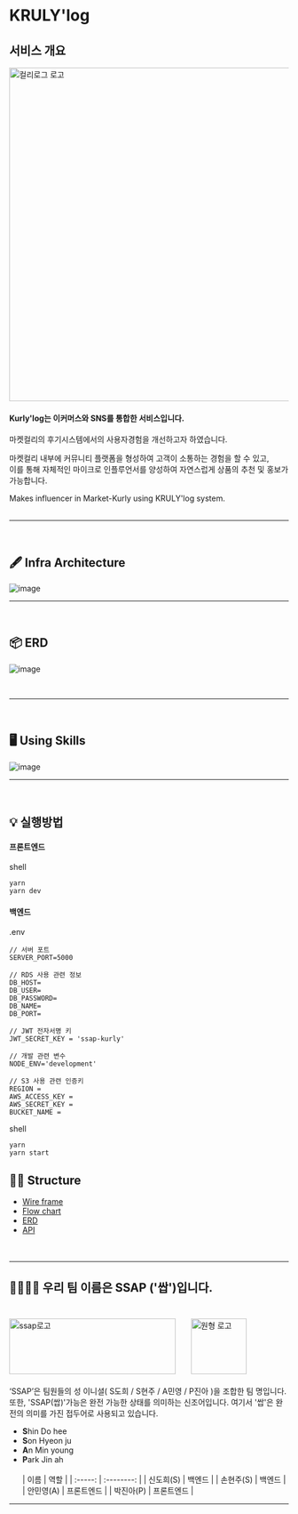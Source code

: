 # KRULY'log

## 서비스 개요

<img src="https://cdn.discordapp.com/attachments/979000955657945131/1011609164734283848/Snipaste_2022-08-23_21-01-25.png" alt="컬리로그 로고" width="600" >

#### Kurly'log는 이커머스와 SNS를 통합한 서비스입니다.<br />

마켓컬리의 후기시스템에서의 사용자경험을 개선하고자 하였습니다.<br />

마켓컬리 내부에 커뮤니티 플랫폼을 형성하여 고객이 소통하는 경험을 할 수 있고, <br />
이를 통해 자체적인 마이크로 인플루언서를 양성하여 자연스럽게 상품의 추천 및 홍보가 가능합니다.

Makes influencer in Market-Kurly using KRULY'log system.<br /><br />

<hr /><br />

## 🖋 Infra Architecture

![image](https://user-images.githubusercontent.com/61112694/186138201-f4538edc-be93-4757-9d23-246f0ad72e01.png)

<hr /><br />

## 📦 ERD

![image](https://cdn.discordapp.com/attachments/979000955657945131/1011594777973751829/unknown.png)

<br />

<hr /><br />

## 🖥 Using Skills

![image](https://cdn.discordapp.com/attachments/979000955657945131/1011593259635716217/skillstack.png)

<hr /><br />

## 💡 실행방법

#### 프론트엔드

shell

```shell
yarn
yarn dev
```

#### 백엔드

.env

```
// 서버 포트
SERVER_PORT=5000

// RDS 사용 관련 정보
DB_HOST=
DB_USER=
DB_PASSWORD=
DB_NAME=
DB_PORT=

// JWT 전자서명 키
JWT_SECRET_KEY = 'ssap-kurly'

// 개발 관련 변수
NODE_ENV='development'

// S3 사용 관련 인증키
REGION =
AWS_ACCESS_KEY =
AWS_SECRET_KEY =
BUCKET_NAME =
```

shell

```shell
yarn
yarn start
```

## ✍🏼 Structure

- [Wire frame](https://www.figma.com/file/pSbjxnNH4YSfBlJqjo4fqS/SSAP?node-id=0%3A1)<br />
- [Flow chart](https://www.figma.com/file/1GyGG6TfHAF3B0meHGpoyZ/%EC%BB%AC%EB%A6%AC-log---%ED%94%8C%EB%A1%9C%EC%9A%B0?node-id=0%3A1)
- [ERD](https://www.erdcloud.com/d/CbLoq2KQTdoZ6RPnQ)
- [API](https://chipped-cookie-c3b.notion.site/API-c91a0d7c2a1d4df5a900039ed8c28ad7)<br /><br /><BR />
<hr />

## 👨‍👨‍👧‍👧 우리 팀 이름은 <b>SSAP</b> ('쌉')입니다. <br /> <br />

<img src="https://user-images.githubusercontent.com/97212459/185301108-05805298-8f35-47b5-a617-dd620e00ab34.png" width="300" height="100" alt="ssap로고"> &nbsp;&nbsp;&nbsp;&nbsp;&nbsp;
<img src="https://cdn.discordapp.com/attachments/979000955657945131/1011609165120143430/kurly_ssap_logo_circle.png" alt="원형 로고" width="100">
<br /><br />
‘SSAP’은 팀원들의 성 이니셜( S도희 / S현주 / A민영 / P진아 )을 조합한 팀 명입니다.<br />
또한, 'SSAP(쌉)'가능은 완전 가능한 상태를 의미하는 신조어입니다. 여기서 '쌉'은 완전의 의미를 가진 접두어로 사용되고 있습니다. <br />

- <B>S</B>hin Do hee <br />
- <B>S</B>on Hyeon ju <br />
- <B>A</B>n Min young
- <B>P</B>ark Jin ah
  <br /><br />
  | 이름 | 역할 |
  | :-----: | :--------: |
  | 신도희(S) | 백엔드 |
  | 손현주(S) | 백엔드 |
  | 안민영(A) | 프론트엔드 |
  | 박진아(P) | 프론트엔드 |

<hr /><br /><br />
